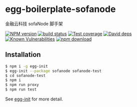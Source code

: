 # egg-boilerplate-sofanode

金融云科技 sofaNode 脚手架

[![NPM version][npm-image]][npm-url]
[![build status][travis-image]][travis-url]
[![Test coverage][codecov-image]][codecov-url]
[![David deps][david-image]][david-url]
[![Known Vulnerabilities][snyk-image]][snyk-url]
[![npm download][download-image]][download-url]

[npm-image]: https://img.shields.io/npm/v/egg-boilerplate-sofanode.svg?style=flat-square
[npm-url]: https://npmjs.org/package/egg-boilerplate-sofanode
[travis-image]: https://img.shields.io/travis/eggjs/egg-boilerplate-sofanode.svg?style=flat-square
[travis-url]: https://travis-ci.org/eggjs/egg-boilerplate-sofanode
[codecov-image]: https://img.shields.io/codecov/c/github/eggjs/egg-boilerplate-sofanode.svg?style=flat-square
[codecov-url]: https://codecov.io/gh/eggjs/egg-boilerplate-sofanode
[david-image]: https://img.shields.io/david/eggjs/egg-boilerplate-sofanode.svg?style=flat-square
[david-url]: https://david-dm.org/eggjs/egg-boilerplate-sofanode
[snyk-image]: https://snyk.io/test/npm/egg-boilerplate-sofanode/badge.svg?style=flat-square
[snyk-url]: https://snyk.io/test/npm/egg-boilerplate-sofanode
[download-image]: https://img.shields.io/npm/dm/egg-boilerplate-sofanode.svg?style=flat-square
[download-url]: https://npmjs.org/package/egg-boilerplate-sofanode

## Installation

```bash
$ npm i -g egg-init
$ egg-init --package sofanode sofanode-test
$ cd sofanode-test
$ npm i
$ npm run proxy
$ npm run test
```

See [egg-init](https://github.com/eggjs/egg-init) for more detail.
